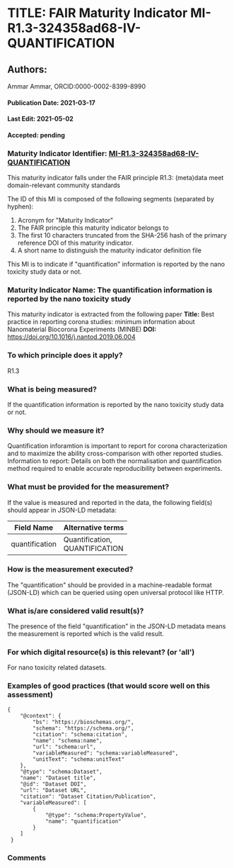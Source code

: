 # TITLE: FAIR Maturity Indicator MI-R1.3-324358ad68-IV-QUANTIFICATION

## Authors: 
Ammar Ammar, ORCID:0000-0002-8399-8990

#### Publication Date: 2021-03-17
#### Last Edit: 2021-05-02
#### Accepted: pending

### Maturity Indicator Identifier: [MI-R1.3-324358ad68-IV-QUANTIFICATION](https://w3id.org/fair/maturity_indicator/terms/Gen2/MI-R1.3-324358ad68-IV-QUANTIFICATION)

This maturity indicator falls under the FAIR principle R1.3:
(meta)data meet domain-relevant community standards

The ID of this MI is composed of the following segments (separated by hyphen):
1. Acronym for "Maturity Indicator"
1. The FAIR principle this maturity indicator belongs to
1. The first 10 characters truncated from the SHA-256 hash of the primary reference DOI of this maturity indicator.
1. A short name to distinguish the maturity indicator definition file

This MI is to indicate if "quantification" information is reported by the nano toxicity study data or not.

### Maturity Indicator Name:  The quantification information is reported by the nano toxicity study

This maturity indicator is extracted from the following paper 
**Title:** Best practice in reporting corona studies: minimum information about Nanomaterial Biocorona Experiments (MINBE)
**DOI:** https://doi.org/10.1016/j.nantod.2019.06.004

### To which principle does it apply?  
R1.3

### What is being measured?
If the quantification information is reported by the nano toxicity study data or not.

### Why should we measure it?
Quantification inforamtion is important to report for corona characterization and
to maximize the ability cross-comparison with other reported studies. Information to report:
Details on both the normalisation and quantification method required to enable accurate reproducibility between experiments.

### What must be provided for the measurement?
If the value is measured and reported in the data, the following field(s) should appear in JSON-LD metadata: 

| Field Name      | Alternative terms                  |
| --------------- | ---------------------------------- |
| quantification  | Quantification,<br>QUANTIFICATION  |

### How is the measurement executed?
The "quantification" should be provided in a machine-readable format (JSON-LD) which can be queried using open universal protocol like HTTP.

### What is/are considered valid result(s)?
The presence of the field "quantification" in the JSON-LD metadata means the measurement is reported which is the valid result.

### For which digital resource(s) is this relevant? (or 'all')
For nano toxicity related datasets.  

### Examples of good practices (that would score well on this assessment)
```{json}
{
 	"@context": {
 		"bs": "https://bioschemas.org/",
 		"schema": "https://schema.org/",
 		"citation": "schema:citation",
 		"name": "schema:name",
 		"url": "schema:url",
 		"variableMeasured": "schema:variableMeasured",
 		"unitText": "schema:unitText"
 	},
 	"@type": "schema:Dataset",
 	"name": "Dataset title",
 	"@id": "Dataset DOI",
 	"url": "Dataset URL",
 	"citation": "Dataset Citation/Publication",
 	"variableMeasured": [
 		{
 			"@type": "schema:PropertyValue",
 			"name": "quantification"
 		}
 	]
 }
```

### Comments

